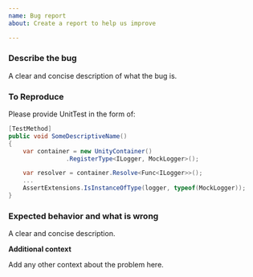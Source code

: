 ```yaml
---
name: Bug report
about: Create a report to help us improve

---
```


### Describe the bug

A clear and concise description of what the bug is.

### To Reproduce

Please provide UnitTest in the form of:

```C#
[TestMethod]
public void SomeDescriptiveName()
{
    var container = new UnityContainer()
                .RegisterType<ILogger, MockLogger>();

    var resolver = container.Resolve<Func<ILogger>>();
    ...
    AssertExtensions.IsInstanceOfType(logger, typeof(MockLogger));
}
```

### Expected behavior and what is wrong

A clear and concise description.

**Additional context**

Add any other context about the problem here.
